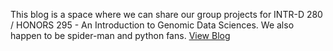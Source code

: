 This blog is a space where we can share our group projects for INTR-D 280 / HONORS 295 - An Introduction to Genomic Data Sciences. We also happen to be spider-man and python fans. [View Blog](https://mattynb.github.io/INTRD280/)
